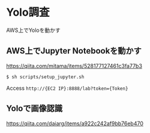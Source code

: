 # Yolo調査
AWS上でYoloを動かす

## AWS上でJupyter Notebookを動かす
https://qiita.com/mitama/items/528177127461c3fa77b3
```
$ sh scripts/setup_jupyter.sh
```
Access `http://{EC2 IP}:8888/lab?token={Token}`

## Yoloで画像認識
https://qiita.com/daiarg/items/a922c242af9bb76eb470
